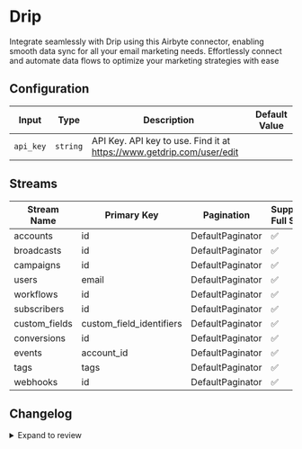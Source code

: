 # Drip
Integrate seamlessly with Drip using this Airbyte connector, enabling smooth data sync for all your email marketing needs. Effortlessly connect and automate data flows to optimize your marketing strategies with ease

## Configuration

| Input | Type | Description | Default Value |
|-------|------|-------------|---------------|
| `api_key` | `string` | API Key. API key to use. Find it at https://www.getdrip.com/user/edit |  |

## Streams
| Stream Name | Primary Key | Pagination | Supports Full Sync | Supports Incremental |
|-------------|-------------|------------|---------------------|----------------------|
| accounts | id | DefaultPaginator | ✅ |  ❌  |
| broadcasts | id | DefaultPaginator | ✅ |  ❌  |
| campaigns | id | DefaultPaginator | ✅ |  ❌  |
| users | email | DefaultPaginator | ✅ |  ❌  |
| workflows | id | DefaultPaginator | ✅ |  ❌  |
| subscribers | id | DefaultPaginator | ✅ |  ❌  |
| custom_fields | custom_field_identifiers | DefaultPaginator | ✅ |  ❌  |
| conversions | id | DefaultPaginator | ✅ |  ❌  |
| events | account_id | DefaultPaginator | ✅ |  ❌  |
| tags | tags | DefaultPaginator | ✅ |  ❌  |
| webhooks | id | DefaultPaginator | ✅ |  ❌  |

## Changelog

<details>
  <summary>Expand to review</summary>

| Version          | Date              | Pull Request | Subject        |
|------------------|-------------------|--------------|----------------|
| 0.0.16 | 2025-03-01 | [54957](https://github.com/airbytehq/airbyte/pull/54957) | Update dependencies |
| 0.0.15 | 2025-02-22 | [54375](https://github.com/airbytehq/airbyte/pull/54375) | Update dependencies |
| 0.0.14 | 2025-02-15 | [53724](https://github.com/airbytehq/airbyte/pull/53724) | Update dependencies |
| 0.0.13 | 2025-02-08 | [53355](https://github.com/airbytehq/airbyte/pull/53355) | Update dependencies |
| 0.0.12 | 2025-02-01 | [52807](https://github.com/airbytehq/airbyte/pull/52807) | Update dependencies |
| 0.0.11 | 2025-01-25 | [52375](https://github.com/airbytehq/airbyte/pull/52375) | Update dependencies |
| 0.0.10 | 2025-01-18 | [51683](https://github.com/airbytehq/airbyte/pull/51683) | Update dependencies |
| 0.0.9 | 2025-01-11 | [51132](https://github.com/airbytehq/airbyte/pull/51132) | Update dependencies |
| 0.0.8 | 2024-12-28 | [50528](https://github.com/airbytehq/airbyte/pull/50528) | Update dependencies |
| 0.0.7 | 2024-12-21 | [50042](https://github.com/airbytehq/airbyte/pull/50042) | Update dependencies |
| 0.0.6 | 2024-12-14 | [49531](https://github.com/airbytehq/airbyte/pull/49531) | Update dependencies |
| 0.0.5 | 2024-12-12 | [49204](https://github.com/airbytehq/airbyte/pull/49204) | Update dependencies |
| 0.0.4 | 2024-12-11 | [48914](https://github.com/airbytehq/airbyte/pull/48914) | Starting with this version, the Docker image is now rootless. Please note that this and future versions will not be compatible with Airbyte versions earlier than 0.64 |
| 0.0.3 | 2024-11-04 | [48311](https://github.com/airbytehq/airbyte/pull/48311) | Update dependencies |
| 0.0.2 | 2024-10-28 | [47446](https://github.com/airbytehq/airbyte/pull/47446) | Update dependencies |
| 0.0.1 | 2024-10-08 | | Initial release by [@parthiv11](https://github.com/parthiv11) via Connector Builder |

</details>
